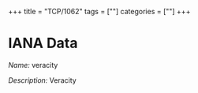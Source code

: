 +++
title = "TCP/1062"
tags = [""]
categories = [""]
+++

# IANA Data

_Name:_ veracity

_Description:_ Veracity

